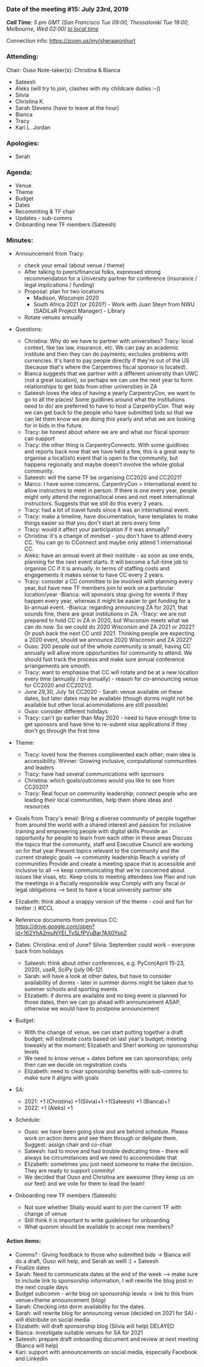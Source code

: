 
### Date of the meeting #15: July 23rd, 2019
_**Call Time**: 5 pm GMT (San Francisco Tue 09:00, Thessaloniki Tue 19:00, Melbourne, Wed 02:00)_
_[to local time](https://www.timeanddate.com/worldclock/fixedtime.html?msg=CarpentryCon&iso=20181218T19&p1=1428&ah=1)_

Connection info: https://zoom.us/my/sheraaronhurt

### Attending:
     
Chair: Ouso
Note-taker(s): Christina & Bianca
- Sateesh
- Aleks (will try to join, clashes with my childcare duties :-()
- Silvia 
- Christina K.
- Sarah Stevens (have to leave at the hour)
- Bianca
- Tracy
- Kari L. Jordan

### Apologies:
    
- Serah

### Agenda:
    
- Venue
- Theme
- Budget
- Dates
- Recommiting & TF chair
- Updates - sub-comms
- Onboarding new TF members (Sateesh)


### Minutes:

- Announcement from Tracy: 
  - check your email (about venue / theme)
  - After talking to peers/financial folks, expressed strong recommendation for a University partner for conference (insurance / legal implications / funding)
  - Proposal: plan for two locations
    - Madison, Wisconsin 2020
    - South Africa 2021 (or 2020?) - Work with Juan Steyn from NWU (SADiLaR Project Manager) - Library
  - Rotate venues annually

- Questions: 
  - Christina: Why do we have to partner with universities? 
Tracy: local context, like tax law, insurance, etc. We can pay an academic institute and then they can do payments; excludes problems with currencies. It's hard to pay people directly if they're out of the US (because that's where the Carpentries fiscal sponsor is located). 
  - Bianca suggests that we partner with a different university than UWC (not a great location), so perhaps we can use the next year to form relationships to get bids from other universities in ZA
  - Sateesh loves the idea of having a yearly CarpentryCon, we want to go to all the places! Some guidlines around what the institutions need to do/ are preferred to have to host a CarpentryCon. That way we can get back to the people who have submitted bids so that we can let them know we are doing this yearly and what we are looking for in bids in the future.
  - Tracy: be honest about where we are and what our fiscal sponsor can support
  - Tracy: the other thing is CarpentryConnects. With some guidlines and reports back now that we have held a few, this is a great way to organise a local(ish) event that is open to the community, but happens regionally and maybe doesn't involve the whole global community.
  - Sateesh: will the same TF be organising CC2020 and CC2021?
  - Marco: I have some concerns. CarpentryCon = international event to allow instructors to meet in person. If there is one every year, people might only attend the regional/local ones and not meet international instructors. Suggests that we still do this every 2 years.
  - Tracy: had a lot of travel funds since it was an international event. 
  - Tracy: make a timeline, have documentation, have templates to make things easier so that you don't start at zero every time
  - Tracy: would it affect your participation if it was annually? 
  - Christina: it's a change of mindset - you don't have to attend every CC. You can go to CConnect and maybe only attend 1 international CC. 
  - Aleks: have an annual event at their institute - as soon as one ends, planning for the next event starts. It will become a full-time job to organise CC if it is annually. In terms of staffing costs and engagements it makes sense to have CC every 2 years.
  - Tracy: consider a CC committee to be involved with planning every year, but have new TF members join to work on a particular location/year
  -Bianca: will sponsors stop giving for events if they happen every year, whereas it might be easier to get funding for a bi-annual event. 
  -Bianca: regarding announcing ZA for 2021, that sounds fine, there are great institutions in ZA. 
  -Tracy: we are not prepared to hold CC in ZA in 2020, but Wisconsin meets what we can do now. So we could do 2020 Wisconsin and ZA 2021 or 2022?Or push back the next CC until 2021. Thinking people are expecting a 2020 event, should we announce 2020 Wisconsin and ZA 2022?
  - Ouso: 200 people out of the whole community is small; having CC annually will allow more opportunities for community to attend. We should fast track the process and make sure annual conference arrangements are smooth.
  - Tracy: want to emphasise that CC will rotate and be at a new location every time (annually / bi-annually) - reason for co-announcing venue for CC2020 and CC2021/2.
  - June 29,30, July 1st CC2020 - Sarah: venue available on these dates, but later dates may be available (though dorms might not be available but other local acommidations are still possible)
  - Ouso: consider different holidays
  - Tracy: can't go earlier than May 2020 - need to have enough time to get sponsors and have time to re-submit visa applications if they don't go through the first time

- Theme:
    - Tracy: loved how the themes complimented each other; main idea is accessibility. Winner: Growing inclusive, computational communities and leaders
    - Tracy: have had several communications with sponsors
    - Christina: which goals/outcomes would you like to see from CC2020?
    - Tracy: Real focus on community leadership; connect people who are leading their local communities, help them share ideas and resources
- Goals from Tracy's email:
    Bring a diverse community of people together from around the world with a shared interest and passion for inclusive training and empowering people with digital skills
    Provide an opportunity for people to learn from each other in these areas
    Discuss the topics that the community, staff and Executive Council are working on for that year
    Present topics relevant to the community and the current strategic goals --> community leadership
    Reach a variety of communities
    Provide and create a meeting space that is accessible and inclusive to all --> keep communicating that we're concerned about issues like visas, etc. 
    Keep costs to meeting attendees low 
    Plan and run the meetings in a fiscally responsible way
    Comply with any fiscal or legal obligations --> best to have a local university partner site
 - Elizabeth: think about a snappy version of the theme - cool and fun for twitter :)  #ICCL
 
 
- Reference documents from previous CC: https://drive.google.com/open?id=162YhA2muNYEI_TvSLfPVuBar7AX0YspZ

- Dates: Christina: end of June? Silvia: September could work - everyone back from holidays
  - Sateesh: think about other conferences, e.g. PyCon(April 15-23, 2020), useR, SciPy (july 06-12)
  - Sarah: will have a look at other dates, but have to consider availability of dorms - later in summer dorms might be taken due to summer schools and sporting events
  - Elizabeth: if dorms are available and no bieg event is planned for those dates, then we can go ahead with announcement ASAP, otherwise we would have to postpone announcement
 
 - Budget:
     - With the change of venue, we can start putting together a draft budget; will estimate costs based on last year's budget; meeting biweakly at the moment; Elizabeth and Sher! working on sponsorship levels
     - We need to know venue + dates before we can sponsorships; only then can we decide on registration costs
     - Elizabeth: need to clear sponsorship benefits with sub-comms to make sure it aligns with goals

- SA:
    - 2021: +1 (Christina) +1(Silvia)+1 +1(Sateesh) +1 (Bianca)+1
    - 2022: +1 (Aleks) +1

- Schedule:
    - Ouso: we have been going slow and are behind schedule. Please work on action items and see them through or deligate them. Suggest: assign chair and co-chair
    - Sateesh: had to move and had trouble dedicating time - there will always be circumstances and we need to accommodate that
    - Elizabeth: sometimes you just need someone to make the decision. They are ready to support commity!
    - We decided that Ouso and Christina are awesome (they keep us on our feet) and we vote for them to lead the team!
    
- Onboarding new TF members (Sateesh):
    - Not sure whether Shaily would want to join the current TF with change of venue
    - Still think it is important to write guidelines for onboarding
    - What quorom should be available to accept new members?

#### Action items:

- Comms? : Giving feedback to those who submitted bids -> Bianca will do a draft, Ouso will help, and Serah as welll :) + Sateesh
- Finalize dates
- Sarah: Need to communicate dates at the end of the week --> make sure to include link to sponsorship information, I will rewrite the blog post in the next couple days
- Budget subcomm - write blog on sponsorship levels -> link to this from venue+theme announcement (blog)
- Sarah: Checking into dorm availability for the dates.
- Sarah: will rewrite blog for announcing venue (decided on 2021 for SA) - will distribute on social media 
- Elizabeth: will draft sponsorship blog (Silvia will help) DELAYED
- Bianca: investigate suitable venues for SA for 2021
- Sateesh: prepare draft onboarding document and review at next meeting (Bianca will help)
- Kari: support with announcements on social media, especially Facebook and LinkedIn
